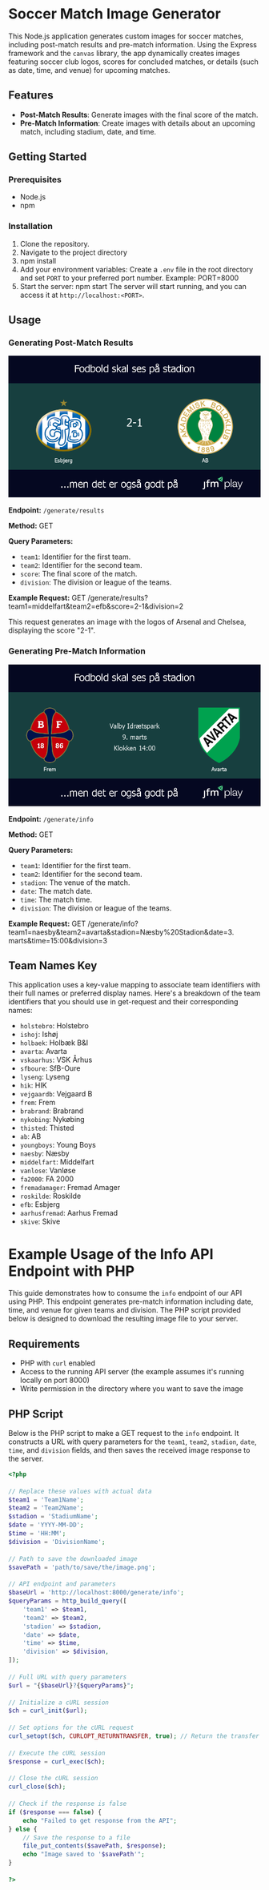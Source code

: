 # Soccer Match Image Generator

This Node.js application generates custom images for soccer matches, including post-match results and pre-match information. Using the Express framework and the `canvas` library, the app dynamically creates images featuring soccer club logos, scores for concluded matches, or details (such as date, time, and venue) for upcoming matches.

## Features

- **Post-Match Results**: Generate images with the final score of the match.
- **Pre-Match Information**: Create images with details about an upcoming match, including stadium, date, and time.

## Getting Started

### Prerequisites

- Node.js
- npm

### Installation

1. Clone the repository.
2. Navigate to the project directory
3. npm install
4. Add your environment variables:
Create a `.env` file in the root directory and set `PORT` to your preferred port number. Example:
PORT=8000
5. Start the server:
npm start
The server will start running, and you can access it at `http://localhost:<PORT>`.


## Usage

### Generating Post-Match Results
 ![Post-Match Results Example](postmatch.png)

**Endpoint:** `/generate/results`

**Method:** GET

**Query Parameters:**

- `team1`: Identifier for the first team.
- `team2`: Identifier for the second team.
- `score`: The final score of the match.
- `division`: The division or league of the teams.

**Example Request:**
GET /generate/results?team1=middelfart&team2=efb&score=2-1&division=2

This request generates an image with the logos of Arsenal and Chelsea, displaying the score "2-1".

### Generating Pre-Match Information
![Pre-Match Information Example](prematch.png)

**Endpoint:** `/generate/info`

**Method:** GET

**Query Parameters:**

- `team1`: Identifier for the first team.
- `team2`: Identifier for the second team.
- `stadion`: The venue of the match.
- `date`: The match date.
- `time`: The match time.
- `division`: The division or league of the teams.

**Example Request:**
GET /generate/info?team1=naesby&team2=avarta&stadion=Næsby%20Stadion&date=3. marts&time=15:00&division=3

## Team Names Key

This application uses a key-value mapping to associate team identifiers with their full names or preferred display names. Here's a breakdown of the team identifiers that you should use in get-request and their corresponding names:

- `holstebro`: Holstebro
- `ishoj`: Ishøj
- `holbaek`: Holbæk B&I
- `avarta`: Avarta
- `vskaarhus`: VSK Århus
- `sfboure`: SfB-Oure
- `lyseng`: Lyseng
- `hik`: HIK
- `vejgaardb`: Vejgaard B
- `frem`: Frem
- `brabrand`: Brabrand
- `nykobing`: Nykøbing
- `thisted`: Thisted
- `ab`: AB
- `youngboys`: Young Boys
- `naesby`: Næsby
- `middelfart`: Middelfart
- `vanlose`: Vanløse
- `fa2000`: FA 2000
- `fremadamager`: Fremad Amager
- `roskilde`: Roskilde
- `efb`: Esbjerg
- `aarhusfremad`: Aarhus Fremad
- `skive`: Skive

# Example Usage of the Info API Endpoint with PHP

This guide demonstrates how to consume the `info` endpoint of our API using PHP. This endpoint generates pre-match information including date, time, and venue for given teams and division. The PHP script provided below is designed to download the resulting image file to your server.

## Requirements

- PHP with `curl` enabled
- Access to the running API server (the example assumes it's running locally on port 8000)
- Write permission in the directory where you want to save the image

## PHP Script

Below is the PHP script to make a GET request to the `info` endpoint. It constructs a URL with query parameters for the `team1`, `team2`, `stadion`, `date`, `time`, and `division` fields, and then saves the received image response to the server.

```php
<?php

// Replace these values with actual data
$team1 = 'Team1Name';
$team2 = 'Team2Name';
$stadion = 'StadiumName';
$date = 'YYYY-MM-DD';
$time = 'HH:MM';
$division = 'DivisionName';

// Path to save the downloaded image
$savePath = 'path/to/save/the/image.png';

// API endpoint and parameters
$baseUrl = 'http://localhost:8000/generate/info';
$queryParams = http_build_query([
    'team1' => $team1,
    'team2' => $team2,
    'stadion' => $stadion,
    'date' => $date,
    'time' => $time,
    'division' => $division,
]);

// Full URL with query parameters
$url = "{$baseUrl}?{$queryParams}";

// Initialize a cURL session
$ch = curl_init($url);

// Set options for the cURL request
curl_setopt($ch, CURLOPT_RETURNTRANSFER, true); // Return the transfer as a string of the return value of curl_exec() instead of outputting it directly

// Execute the cURL session
$response = curl_exec($ch);

// Close the cURL session
curl_close($ch);

// Check if the response is false
if ($response === false) {
    echo "Failed to get response from the API";
} else {
    // Save the response to a file
    file_put_contents($savePath, $response);
    echo "Image saved to '$savePath'";
}

?>